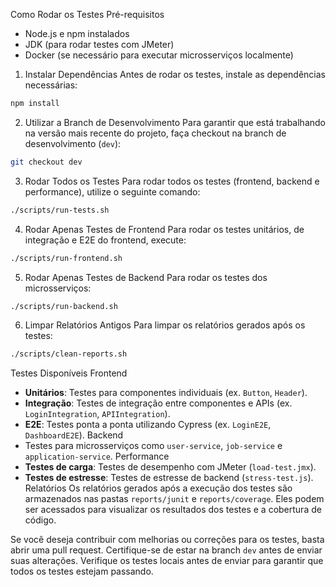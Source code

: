 Como Rodar os Testes
Pré-requisitos
- Node.js e npm instalados
- JDK (para rodar testes com JMeter)
- Docker (se necessário para executar microsserviços localmente)
1. Instalar Dependências
Antes de rodar os testes, instale as dependências necessárias:
```bash
npm install
```
2. Utilizar a Branch de Desenvolvimento
Para garantir que está trabalhando na versão mais recente do projeto, faça checkout na branch de desenvolvimento (`dev`):
```bash
git checkout dev
```
3. Rodar Todos os Testes
Para rodar todos os testes (frontend, backend e performance), utilize o seguinte comando:
```bash
./scripts/run-tests.sh
```
4. Rodar Apenas Testes de Frontend
Para rodar os testes unitários, de integração e E2E do frontend, execute:
```bash
./scripts/run-frontend.sh
```
5. Rodar Apenas Testes de Backend
Para rodar os testes dos microsserviços:
```bash
./scripts/run-backend.sh
```
6. Limpar Relatórios Antigos
Para limpar os relatórios gerados após os testes:
```bash
./scripts/clean-reports.sh
```
Testes Disponíveis
Frontend
- **Unitários**: Testes para componentes individuais (ex. `Button`, `Header`).
- **Integração**: Testes de integração entre componentes e APIs (ex. `LoginIntegration`, `APIIntegration`).
- **E2E**: Testes ponta a ponta utilizando Cypress (ex. `LoginE2E`, `DashboardE2E`).
Backend
- Testes para microsserviços como `user-service`, `job-service` e `application-service`.
Performance
- **Testes de carga**: Testes de desempenho com JMeter (`load-test.jmx`).
- **Testes de estresse**: Testes de estresse de backend (`stress-test.js`).
Relatórios
Os relatórios gerados após a execução dos testes são armazenados nas pastas `reports/junit` e `reports/coverage`. Eles podem ser acessados para visualizar os resultados dos testes e a cobertura de código.

Se você deseja contribuir com melhorias ou correções para os testes, basta abrir uma pull request. Certifique-se de estar na branch `dev` antes de enviar suas alterações. Verifique os testes locais antes de enviar para garantir que todos os testes estejam passando.
